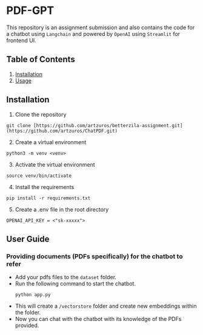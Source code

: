 # PDF-GPT
This repository is an assignment submission and also contains the code for a chatbot using `Langchain` and powered by `OpenAI` using `Streamlit` for frontend UI.

## Table of Contents
1. [Installation](#installation)
2. [Usage](#usage)

## Installation
1. Clone the repository
```
git clone [https://github.com/artzuros/betterzila-assignment.git](https://github.com/artzuros/ChatPDF.git)
```
2. Create a virtual environment
```
python3 -m venv <venv>
```
3. Activate the virtual environment
```
source venv/bin/activate
```
4. Install the requirements
```
pip install -r requirements.txt
```
5. Create a .env file in the root directory
```
OPENAI_API_KEY = <"sk-xxxxx">
```

## User Guide
### Providing documents (PDFs specifically) for the chatbot to refer
- Add your pdfs files to the `dataset` folder.
- Run the following command to start the chatbot.
    ```
    python app.py
    ```
- This will create a `/vectorstore` folder and create new embeddings within the folder.
- Now you can chat with the chatbot with its knowledge of the PDFs provided.
